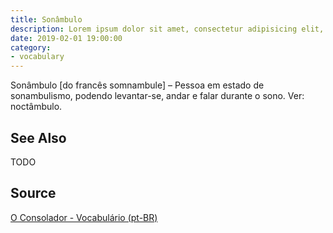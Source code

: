 ```yaml
---
title: Sonâmbulo
description: Lorem ipsum dolor sit amet, consectetur adipisicing elit, sed do eiusmod tempor incididunt ut labore et dolore magna aliqua.  TODO
date: 2019-02-01 19:00:00
category:
- vocabulary
---
```


Sonâmbulo [do francês somnambule] – Pessoa em estado de sonambulismo, podendo levantar-se, andar e falar durante o sono. Ver: noctâmbulo.

## See Also
TODO

## Source
[O Consolador - Vocabulário (pt-BR)](http://www.oconsolador.com.br/linkfixo/vocabulario/principal.html)
